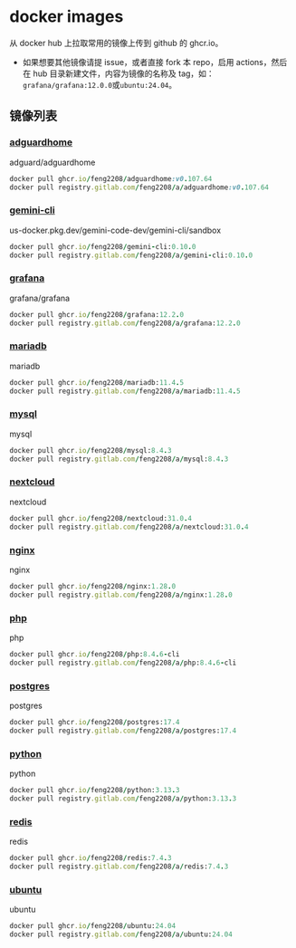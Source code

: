 # docker images
从 docker hub 上拉取常用的镜像上传到 github 的 ghcr.io。


- 如果想要其他镜像请提 issue，或者直接 fork 本 repo，启用 actions，然后在 hub 目录新建文件，内容为镜像的名称及 tag，如：`grafana/grafana:12.0.0`或`ubuntu:24.04`。

## 镜像列表
### [adguardhome](https://github.com/feng2208/docker-images/pkgs/container/adguardhome)

adguard/adguardhome
```ruby
docker pull ghcr.io/feng2208/adguardhome:v0.107.64
docker pull registry.gitlab.com/feng2208/a/adguardhome:v0.107.64
```

### [gemini-cli](https://github.com/feng2208/docker-images/pkgs/container/gemini-cli)

us-docker.pkg.dev/gemini-code-dev/gemini-cli/sandbox
```ruby
docker pull ghcr.io/feng2208/gemini-cli:0.10.0
docker pull registry.gitlab.com/feng2208/a/gemini-cli:0.10.0
```

### [grafana](https://github.com/feng2208/docker-images/pkgs/container/grafana)

grafana/grafana
```ruby
docker pull ghcr.io/feng2208/grafana:12.2.0
docker pull registry.gitlab.com/feng2208/a/grafana:12.2.0
```

### [mariadb](https://github.com/feng2208/docker-images/pkgs/container/mariadb)

mariadb
```ruby
docker pull ghcr.io/feng2208/mariadb:11.4.5
docker pull registry.gitlab.com/feng2208/a/mariadb:11.4.5
```

### [mysql](https://github.com/feng2208/docker-images/pkgs/container/mysql)

mysql
```ruby
docker pull ghcr.io/feng2208/mysql:8.4.3
docker pull registry.gitlab.com/feng2208/a/mysql:8.4.3
```

### [nextcloud](https://github.com/feng2208/docker-images/pkgs/container/nextcloud)

nextcloud
```ruby
docker pull ghcr.io/feng2208/nextcloud:31.0.4
docker pull registry.gitlab.com/feng2208/a/nextcloud:31.0.4
```

### [nginx](https://github.com/feng2208/docker-images/pkgs/container/nginx)

nginx
```ruby
docker pull ghcr.io/feng2208/nginx:1.28.0
docker pull registry.gitlab.com/feng2208/a/nginx:1.28.0
```

### [php](https://github.com/feng2208/docker-images/pkgs/container/php)

php
```ruby
docker pull ghcr.io/feng2208/php:8.4.6-cli
docker pull registry.gitlab.com/feng2208/a/php:8.4.6-cli
```

### [postgres](https://github.com/feng2208/docker-images/pkgs/container/postgres)

postgres
```ruby
docker pull ghcr.io/feng2208/postgres:17.4
docker pull registry.gitlab.com/feng2208/a/postgres:17.4
```

### [python](https://github.com/feng2208/docker-images/pkgs/container/python)

python
```ruby
docker pull ghcr.io/feng2208/python:3.13.3
docker pull registry.gitlab.com/feng2208/a/python:3.13.3
```

### [redis](https://github.com/feng2208/docker-images/pkgs/container/redis)

redis
```ruby
docker pull ghcr.io/feng2208/redis:7.4.3
docker pull registry.gitlab.com/feng2208/a/redis:7.4.3
```

### [ubuntu](https://github.com/feng2208/docker-images/pkgs/container/ubuntu)

ubuntu
```ruby
docker pull ghcr.io/feng2208/ubuntu:24.04
docker pull registry.gitlab.com/feng2208/a/ubuntu:24.04
```


